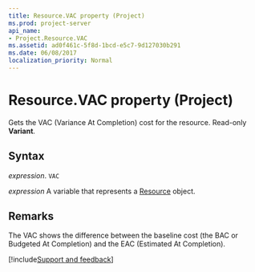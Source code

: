 ```yaml
---
title: Resource.VAC property (Project)
ms.prod: project-server
api_name:
- Project.Resource.VAC
ms.assetid: ad0f461c-5f8d-1bcd-e5c7-9d127030b291
ms.date: 06/08/2017
localization_priority: Normal
---
```



# Resource.VAC property (Project)

Gets the VAC (Variance At Completion) cost for the resource. Read-only  **Variant**.


## Syntax

_expression_. `VAC`

_expression_ A variable that represents a [Resource](./Project.Resource.md) object.


## Remarks

The VAC shows the difference between the baseline cost (the BAC or Budgeted At Completion) and the EAC (Estimated At Completion).

[!include[Support and feedback](~/includes/feedback-boilerplate.md)]